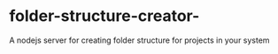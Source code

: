 # folder-structure-creator-
A nodejs server for creating folder structure for projects in your system
